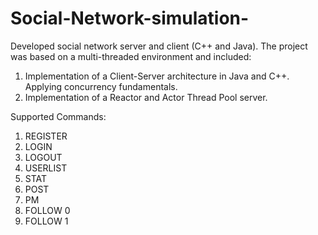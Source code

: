 # Social-Network-simulation-
Developed social network server and client (C++ and Java). The project was based on a multi-threaded environment and included:
1. Implementation of a Client-Server architecture in Java and C++. Applying concurrency fundamentals.
2. Implementation of a Reactor and Actor Thread Pool server.

Supported Commands:

1. REGISTER
2. LOGIN
3. LOGOUT
4. USERLIST
5. STAT
6. POST
7. PM
8. FOLLOW 0
9. FOLLOW 1
